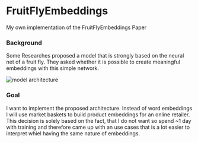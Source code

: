 # FruitFlyEmbeddings
My own implementation of the FruitFlyEmbeddings Paper

### Background

Some Researches proposed a model that is strongly based on the neural net of a fruit fly. They asked whether it is possible to create meaningful embeddings with this simple network. 

![model architecture](https://www.google.com/url?sa=i&url=https%3A%2F%2Ftwitter.com%2Fmark_riedl%2Fstatus%2F1351367496914378752&psig=AOvVaw1mQB42HO-cT_qxIA4XTIdF&ust=1614346759538000&source=images&cd=vfe&ved=0CAIQjRxqFwoTCOiqvbuUhe8CFQAAAAAdAAAAABAJ)

### Goal

I want to implement the proposed architecture. Instead of word embeddings I will use market baskets to build product embeddings for an online retailer. 
This decision is solely based on the fact, that I do not want so spend ~1 day with training and therefore came up with an use cases that is a lot easier to interpret whiel having the same nature of embeddings.
